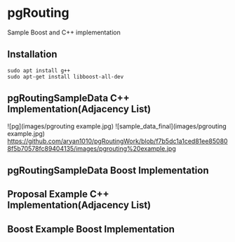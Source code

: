 # pgRouting

Sample Boost and C++ implementation

## Installation
```
sudo apt install g++
sudo apt-get install libboost-all-dev
```
## pgRoutingSampleData C++ Implementation(Adjacency List)
![pg](images/pgrouting example.jpg)
![sample_data_final](images/pgrouting example.jpg)
https://github.com/aryan1010/pgRoutingWork/blob/f7b5dc1a1ced81ee850808f5b70578fc89404135/images/pgrouting%20example.jpg
## pgRoutingSampleData Boost Implementation 
## Proposal Example C++ Implementation(Adjacency List)
## Boost Example Boost Implementation

